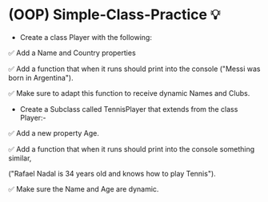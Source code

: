 # (OOP) Simple-Class-Practice 💡

- Create a class Player with the following:

 ✅ Add a Name and Country properties

 ✅ Add a function that when it runs should print into the console ("Messi was born in Argentina").

 ✅ Make sure to adapt this function to receive dynamic Names and Clubs.

- Create a Subclass called TennisPlayer that extends from the class Player:-

 ✅ Add a new property Age.

 ✅ Add a function that when it runs should print into the console something similar,

("Rafael Nadal is 34 years old and knows how to play Tennis").

 ✅ Make sure the Name and Age are dynamic.
